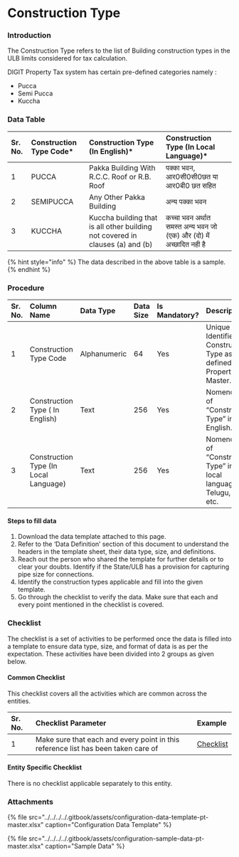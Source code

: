 # Construction Type

### Introduction

The Construction Type refers to the list of Building construction types in the ULB limits considered for tax calculation.

DIGIT Property Tax system has certain pre-defined categories namely :

* Pucca
* Semi Pucca
* Kuccha

### Data Table

| Sr. No. | Construction Type Code\* | Construction Type \(In English\)\* | Construction Type \(In Local Language\)\* |
| :--- | :--- | :--- | :--- |
|  1 | PUCCA | Pakka Building With R.C.C. Roof or R.B. Roof | पक्का भवन, आर0सी0सी0छत या आर0बी0 छत सहित |
|  2 | SEMIPUCCA | Any Other Pakka Building | अन्य पक्का भवन |
| 3 | KUCCHA | Kuccha building that is all other building not covered in clauses \(a\) and \(b\) | कच्चा भवन अर्थात समस्त अन्य भवन जो \(एक\) और \(दो\) में अच्छादित नही है |

{% hint style="info" %}
The data described in the above table is a sample.
{% endhint %}

### Procedure

| Sr. No. | Column Name | Data Type | Data Size | Is Mandatory? | Description |
| :--- | :--- | :--- | :--- | :--- | :--- |
| 1 | Construction Type Code | Alphanumeric | 64 | Yes | Unique Identifier for Construction Type as defined in the Property Master. |
| 2 | Construction Type \( In English\) | Text | 256 | Yes | Nomenclature of “Construction Type” in English. |
| 3 | Construction Type \(In Local Language\) | Text | 256 | Yes | Nomenclature of “Construction Type” in the local language as Telugu, Hindi etc. |

#### Steps to fill data

1. Download the data template attached to this page.
2. Refer to the ‘Data Definition’ section of this document to understand the headers in the template sheet, their data type, size, and definitions.
3. Reach out the person who shared the template for further details or to clear your doubts. Identify if the State/ULB has a provision for capturing pipe size for connections.
4. Identify the construction types applicable and fill into the given template.
5. Go through the checklist to verify the data. Make sure that each and every point mentioned in the checklist is covered.

### Checklist

The checklist is a set of activities to be performed once the data is filled into a template to ensure data type, size, and format of data is as per the expectation. These activities have been divided into 2 groups as given below.

#### Common Checklist

This checklist covers all the activities which are common across the entities.

| Sr. No. | Checklist Parameter | Example |
| :--- | :--- | :--- |
| 1 | Make sure that each and every point in this reference list has been taken care of | [Checklist](../untitled-1/checklist.md) |

#### Entity Specific Checklist

There is no checklist applicable separately to this entity.

### Attachments

{% file src="../../../../.gitbook/assets/configuration-data-template-pt-master.xlsx" caption="Configuration Data Template" %}

{% file src="../../../../.gitbook/assets/configuration-sample-data-pt-master.xlsx" caption="Sample Data" %}

